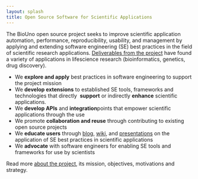 ```yaml
---
layout: splash
title: Open Source Software for Scientific Applications
---
```


The ​BioUno​ open­ source project seeks to improve scientific application automation, 
performance, reproducibility, usability, and management by applying and extending software 
engineering (SE) best practices in the field of scientific research applications. 
[Deliverables from the project](/publications.html) have found a variety of applications
in life­science research (bioinformatics, genetics, drug discovery).

* We ​**explore​ and apply​** best practices in software engineering to 
support the project mission
* We **​develop extensions​** to established SE tools, frameworks and technologies that directly ​
**support​** or indirectly **​enhance​** scientific applications.  
* We **​develop APIs​** and **​integration​** points that empower scientific applications through 
the use 
* We promote **​collaboration and reuse​** through contributing to existing open source 
projects 
* We **​educate users​** through [blog](/blog/), [wiki](https://github.com/biouno),
and [presentations](/publications.html) on the application of SE best practices in
scientific applications
* We **​advocate​** with software engineers for enabling SE tools and frameworks for use 
by scientists 

Read more [about the project](/about.html), its mission, objectives, motivations and strategy.